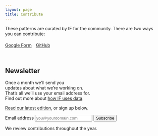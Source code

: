 ```yaml
---
layout: page
title: Contribute
---
```


These patterns are curated by IF for the community. There are two ways you can contribute:

<p style="margin-top: 20px; margin-bottom: 20px; height: 50px;">
  <a href="https://docs.google.com/forms/d/e/1FAIpQLScFapR7V1TQ45IA7wW0heNGR-OtT-sICkmje31OUeSsAM1NRQ/viewform?usp=sf_link" class="cta" style="margin-right: 10px;">Google Form</a>
  <a href="https://github.com/projectsbyif/data-permissions-catalogue" class="cta" style="">GitHub</a>
</p>

<section class="newsletter">
  <div class="newsletter-cta-block">
    <div class="newsletter-cta-container grid-column">
      <div class="newsletter-cta">
        <h2 class="section-title">Newsletter</h2>
        <p class="newsletter-description">Once a month we’ll send you <br>updates about what we’re working on. <br>That’s all we’ll use your email address for. <br>Find out more about <a href="/how-if-uses-data">how IF uses data</a>.</p>
        <p><a href="https://newsletter.projectsbyif.com">Read our latest edition</a>, or sign up below.</p>
        <form class="newsletter-signup" action="https://projectsbyif.com/sendy/subscribe" method="POST" accept-charset="utf-8">
  <label for="email">Email address</label>
	<input type="email" placeholder="you@yourdomain.com" class="text-input" name="email" id="email" required="">
	<input type="hidden" name="list" class="text-input" value="XCPz0BwQ9KKEh5nzCPNKig">
  <input type="submit" name="submit" class="button" id="submit" value="Subscribe">
</form>
      </div>
    </div>
  </div>
</section>

We review contributions throughout the year.
